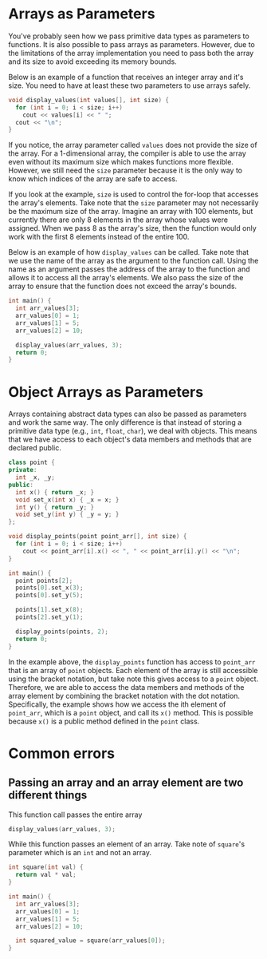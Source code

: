 # Arrays as Parameters

You've probably seen how we pass primitive data types as parameters to functions. It is also possible to pass arrays as parameters. However, due to the limitations of the array implementation you need to pass both the array and its size to avoid exceeding its memory bounds.

Below is an example of a function that receives an integer array and it's size. You need to have at least these two parameters to use arrays safely.

```cpp
void display_values(int values[], int size) {
  for (int i = 0; i < size; i++)
    cout << values[i] << " ";
  cout << "\n";
}
```

If you notice, the array parameter called `values` does not provide the size of the array. For a 1-dimensional array, the compiler is able to use the array even without its maximum size which makes functions more flexible. However, we still need the `size` parameter because it is the only way to know which indices of the array are safe to access.

If you look at the example, `size` is used to control the for-loop that accesses the array's elements. Take note that the `size` parameter may not necessarily be the maximum size of the array. Imagine an array with 100 elements, but currently there are only 8 elements in the array whose values were assigned. When we pass 8 as the array's size, then the function would only work with the first 8 elements instead of the entire 100.

Below is an example of how `display_values` can be called. Take note that we use the name of the array as the argument to the function call. Using the name as an argument passes the address of the array to the function and allows it to access all the array's elements. We also pass the size of the array to ensure that the function does not exceed the array's bounds.

```cpp
int main() {
  int arr_values[3];
  arr_values[0] = 1;
  arr_values[1] = 5;
  arr_values[2] = 10;

  display_values(arr_values, 3);
  return 0;
}
```
# Object Arrays as Parameters

Arrays containing abstract data types can also be passed as parameters and work the same way. The only difference is that instead of storing a primitive data type (e.g., `int`, `float`, `char`), we deal with objects. This means that we have access to each object's data members and methods that are declared public.

```cpp
class point {
private:
  int _x, _y;
public:
  int x() { return _x; }
  void set_x(int x) { _x = x; }
  int y() { return _y; }
  void set_y(int y) { _y = y; }
};

void display_points(point point_arr[], int size) {
  for (int i = 0; i < size; i++)
    cout << point_arr[i].x() << ", " << point_arr[i].y() << "\n";
}

int main() {
  point points[2];
  points[0].set_x(3);
  points[0].set_y(5);

  points[1].set_x(8);
  points[2].set_y(1);

  display_points(points, 2);
  return 0;
}
```

In the example above, the `display_points` function has access to `point_arr` that is an array of `point` objects. Each element of the array is still accessible using the bracket notation, but take note this gives access to a `point` object. Therefore, we are able to access the data members and methods of the array element by combining the bracket notation with the dot notation. Specifically, the example shows how we access the ith element of `point_arr`, which is a `point` object, and call its `x()` method. This is possible because `x()` is a public method defined in the `point` class.

# Common errors
## Passing an array and an array element are two different things
This function call passes the entire array

```cpp
display_values(arr_values, 3);
```

While this function passes an element of an array. Take note of `square`'s parameter which is an `int` and not an array.

```cpp
int square(int val) {
  return val * val;
}

int main() {
  int arr_values[3];
  arr_values[0] = 1;
  arr_values[1] = 5;
  arr_values[2] = 10;

  int squared_value = square(arr_values[0]);
}
```

